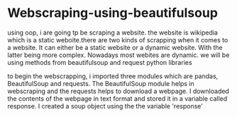 # Webscraping-using-beautifulsoup

using oop, i are going tp be scraping a website. the website is wikipedia which is a static weboite.there are two kinds of scrapping when it comes to a website. It can either be a static website or a dynamic website. With the latter being more complex. Nowadays most webites are dynamic. we will be using methods from beautifulsoup and request python libraries


to begin the webscrapping, i imported three modules which are pandas, BeautifulSoup and requests. The BeautifulSoup module helps in webscraping and the requests helps to download a webpage. I downloaded the contents of the webpage in text format and stored it in a variable called response. I created a soup object using the the variable 'response'
